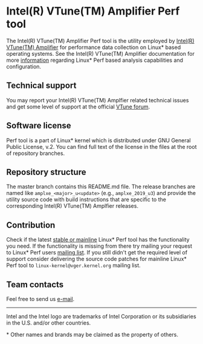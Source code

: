 # Intel(R) VTune(TM) Amplifier Perf tool

The Intel(R) VTune(TM) Amplifier Perf tool is the utility employed by [Intel(R) VTune(TM) Amplifier](https://software.intel.com/en-us/vtune) for performance data collection on Linux* based operating systems. See the Intel(R) VTune(TM) Amplifier documentation for more [information](https://software.intel.com/en-us/vtune-amplifier-help-driverless-event-based-sampling-collection) regarding Linux* Perf based analysis capabilities and configuration.

## Technical support

You may report your Intel(R) VTune(TM) Amplfier related technical issues and get some level of support at the official [VTune forum](https://software.intel.com/en-us/forums/intel-vtune-amplifier).

## Software license

Perf tool is a part of Linux* kernel which is distributed under GNU General Public License, v.2. You can find full text of the license in the files at the root of repository branches.

## Repository structure

The master branch contains this README.md file. The release branches are named like `amplxe_<major>_u<update>` (e.g., `amplxe_2019_u3`) and provide the utility source code with build instructions that are specific to the corresponding Intel(R) VTune(TM) Amplfier releases.

## Contribution

Check if the latest [stable or mainline](https://www.kernel.org/) Linux* Perf tool has the functionality you need. If the functionality is missing from there try mailing your request to Linux* Perf users [mailing list](mailto:linux-perf-users@vger.kernel.org). If you still didn't get the required level of support consider delivering the source code patches for mainline Linux* Perf tool to `linux-kernel@vger.kernel.org` mailing list.

## Team contacts

Feel free to send us [e-mail](mailto:alexey.budankov@intel.com).

------------------------------------------------------------------------
Intel and the Intel logo are trademarks of Intel Corporation or its subsidiaries in the U.S. and/or other countries.

\* Other names and brands may be claimed as the property of others.

